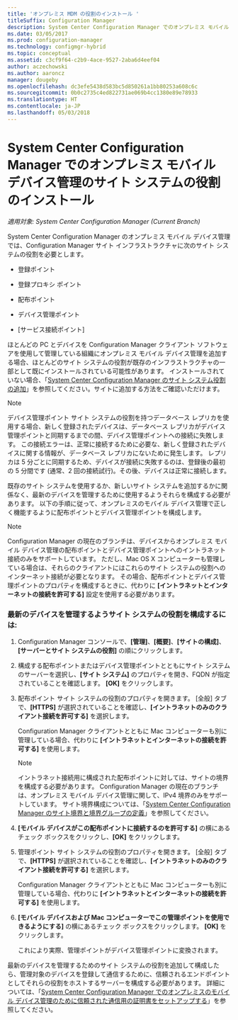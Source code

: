 ```yaml
---
title: 'オンプレミス MDM の役割のインストール '
titleSuffix: Configuration Manager
description: System Center Configuration Manager でのオンプレミス モバイル デバイス管理のサイト システムの役割のインストール
ms.date: 03/05/2017
ms.prod: configuration-manager
ms.technology: configmgr-hybrid
ms.topic: conceptual
ms.assetid: c3cf9f64-c2b9-4ace-9527-2aba6d4eef04
author: aczechowski
ms.author: aaroncz
manager: dougeby
ms.openlocfilehash: dc3efe5438d583bc5d850261a1bb80253a608c6c
ms.sourcegitcommit: 0b0c2735c4ed822731ae069b4cc1380e89e78933
ms.translationtype: HT
ms.contentlocale: ja-JP
ms.lasthandoff: 05/03/2018
---
```

# <a name="install-site-system-roles-for-on-premises-mobile-device-management-in-system-center-configuration-manager"></a>System Center Configuration Manager でのオンプレミス モバイル デバイス管理のサイト システムの役割のインストール

*適用対象: System Center Configuration Manager (Current Branch)*

System Center Configuration Manager のオンプレミス モバイル デバイス管理では、Configuration Manager サイト インフラストラクチャに次のサイト システムの役割を必要とします。  

-   登録ポイント  

-   登録プロキシ ポイント  

-   配布ポイント  

-   デバイス管理ポイント  

-   [サービス接続ポイント]  

 ほとんどの PC とデバイスを Configuration Manager クライアント ソフトウェアを使用して管理している組織にオンプレミス モバイル デバイス管理を追加する場合、ほとんどのサイト システムの役割が既存のインフラストラクチャの一部として既にインストールされている可能性があります。 インストールされていない場合、「[System Center Configuration Manager のサイト システム役割の追加](../../core/servers/deploy/configure/add-site-system-roles.md)」を参照してください。サイトに追加する方法をご確認いただけます。  

> [!NOTE]  
>  デバイス管理ポイント サイト システムの役割を持つデータベース レプリカを使用する場合、新しく登録されたデバイスは、データベース レプリカがデバイス管理ポイントと同期するまでの間、デバイス管理ポイントへの接続に失敗します。 この接続エラーは、正常に接続するために必要な、新しく登録されたデバイスに関する情報が、データベース レプリカにないために発生します。 レプリカは 5 分ごとに同期するため、デバイスが接続に失敗するのは、登録後の最初の 5 分間です (通常、2 回の接続試行)。その後、デバイスは正常に接続します。  

 既存のサイト システムを使用するか、新しいサイト システムを追加するかに関係なく、最新のデバイスを管理するために使用するようそれらを構成する必要があります。 以下の手順に従って、オンプレミスのモバイル デバイス管理で正しく機能するように配布ポイントとデバイス管理ポイントを構成します。  

> [!NOTE]  
>  Configuration Manager の現在のブランチは、デバイスからオンプレミス モバイル デバイス管理の配布ポイントとデバイス管理ポイントへのイントラネット接続のみをサポートしています。 ただし、Mac OS X コンピューターも管理している場合は、それらのクライアントにはこれらのサイト システムの役割へのインターネット接続が必要となります。 その場合、配布ポイントとデバイス管理ポイントのプロパティを構成するときに、代わりに **[イントラネットとインターネットの接続を許可する]** 設定を使用する必要があります。  

### <a name="to-configure-site-system-roles-to-manage-modern-devices"></a>最新のデバイスを管理するようサイト システムの役割を構成するには:  

1.  Configuration Manager コンソールで、**[管理]**、**[概要]**、**[サイトの構成]**、**[サーバーとサイト システムの役割]** の順にクリックします。  

2.  構成する配布ポイントまたはデバイス管理ポイントとともにサイト システムのサーバーを選択し、**[サイト システム]** のプロパティを開き、FQDN が指定されていることを確認します。 **[OK]** をクリックします。  

3.  配布ポイント サイト システムの役割のプロパティを開きます。 [全般] タブで、**[HTTPS]** が選択されていることを確認し、**[イントラネットのみのクライアント接続を許可する]** を選択します。  

     Configuration Manager クライアントとともに Mac コンピューターも別に管理している場合、代わりに **[イントラネットとインターネットの接続を許可する]** を使用します。  

    > [!NOTE]  
    >  イントラネット接続用に構成された配布ポイントに対しては、サイトの境界を構成する必要があります。 Configuration Manager の現在のブランチは、オンプレミス モバイル デバイス管理に関して、IPv4 境界のみをサポートしています。 サイト境界構成については、「[System Center Configuration Manager のサイト境界と境界グループの定義](../../core/servers/deploy/configure/define-site-boundaries-and-boundary-groups.md)」を参照してください。  

4.  **[モバイル デバイスがこの配布ポイントに接続するのを許可する]** の横にあるチェック ボックスをクリックし、**[OK]** をクリックします。  

5.  管理ポイント サイト システムの役割のプロパティを開きます。 [全般] タブで、**[HTTPS]** が選択されていることを確認し、**[イントラネットのみのクライアント接続を許可する]** を選択します。  

     Configuration Manager クライアントとともに Mac コンピューターも別に管理している場合、代わりに **[イントラネットとインターネットの接続を許可する]** を使用します。  

6.  **[モバイル デバイスおよび Mac コンピューターでこの管理ポイントを使用できるようにする]** の横にあるチェック ボックスをクリックします。 **[OK]** をクリックします。  

     これにより実際、管理ポイントがデバイス管理ポイントに変換されます。  

 最新のデバイスを管理するためのサイト システムの役割を追加して構成したら、管理対象のデバイスを登録して通信するために、信頼されるエンドポイントとしてそれらの役割をホストするサーバーを構成する必要があります。 詳細については、「[System Center Configuration Manager でのオンプレミスのモバイル デバイス管理のために信頼された通信用の証明書をセットアップする](../../mdm/get-started/set-up-certificates-on-premises-mdm.md)」を参照してください。  
